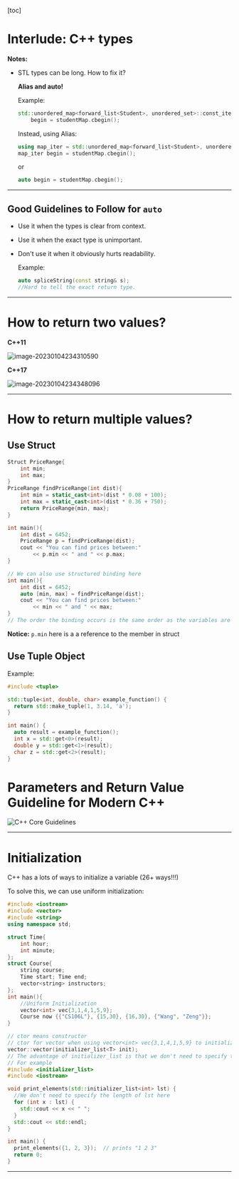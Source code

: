 [toc]

# Interlude: C++ types

**Notes:**

- STL types can be long. How to fix it?

  **Alias and auto!**

  Example:

  ```c++
  std::unordered_map<forward_list<Student>, unordered_set>::const_iterator 
      begin = studentMap.cbegin();
  ```

  Instead, using Alias:

  ```c++
  using map_iter = std::unordered_map<forward_list<Student>, unordered_set>::const_iterator;
  map_iter begin = studentMap.cbegin();
  ```

  or

  ```cpp
  auto begin = studentMap.cbegin();
  ```

***

## Good Guidelines to Follow for `auto`

- Use it when the types is clear from context.

- Use it when the exact type is unimportant.

- Don't use it when it obviously hurts readability.

  Example:

  ```cpp
  auto spliceString(const string& s);
  //Hard to tell the exact return type.
  ```

***

# How to return two values?

**C++11**

![image-20230104234310590](C:\Users\Lamfu\AppData\Roaming\Typora\typora-user-images\image-20230104234310590.png)

**C++17**

![image-20230104234348096](C:\Users\Lamfu\AppData\Roaming\Typora\typora-user-images\image-20230104234348096.png)



---

# How to return multiple values?

## Use Struct

```cpp
Struct PriceRange{
    int min;
    int max;
}
PriceRange findPriceRange(int dist){
    int min = static_cast<int>(dist * 0.08 + 100);
    int max = static_cast<int>(dist * 0.36 + 750);
    return PriceRange{min, max};
}

int main(){
    int dist = 6452;
    PriceRange p = findPriceRange(dist);
    cout << "You can find prices between:"
        << p.min << " and " << p.max;
}

// We can also use structured binding here
int main(){
    int dist = 6452;
    auto [min, max] = findPriceRange(dist);
    cout << "You can find prices between:"
        << min << " and " << max;
}
// The order the binding occurs is the same order as the variables are laid in the struct
```

**Notice:** `p.min` here is a a reference to the member in struct

## Use Tuple Object

Example:

```cpp
#include <tuple>

std::tuple<int, double, char> example_function() {
  return std::make_tuple(1, 3.14, 'a');
}

int main() {
  auto result = example_function();
  int x = std::get<0>(result);
  double y = std::get<1>(result);
  char z = std::get<2>(result);
}
```

# Parameters and Return Value Guideline for Modern C++

![C++ Core Guidelines](https://isocpp.github.io/CppCoreGuidelines/param-passing-advanced.png)

---

# Initialization

C++ has a lots of ways to initialize a variable (26+ ways!!!)

To solve this, we can use uniform initialization:

```cpp
#include <iostream>
#include <vector>
#include <string>
using namespace std;

struct Time{
    int hour;
    int minute;
};
struct Course{
    string course;
    Time start; Time end;
    vector<string> instructors;
};
int main(){
    //Uniform Initialization
    vector<int> vec{3,1,4,1,5,9};
    Course now {{"CS106L"}, {15,30}, {16,30}, {"Wang", "Zeng"}};
}
```

```cpp
// ctor means constructor
// ctor for vector when using vector<int> vec{3,1,4,1,5,9} to initialize
vector::vector(initializer_list<T> init);
// The advantage of initializer_list is that we don't need to specify the size of the input parameters.
// For example
#include <initializer_list>
#include <iostream>

void print_elements(std::initializer_list<int> lst) {
  //We don't need to specify the length of lst here
  for (int x : lst) {
    std::cout << x << " ";
  }
  std::cout << std::endl;
}

int main() {
  print_elements({1, 2, 3});  // prints "1 2 3"
  return 0;
}
```

***

